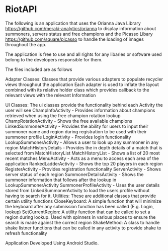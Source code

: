 # RiotAPI

The following is an application that uses the Orianna Java Library https://github.com/meraki-analytics/orianna to
display information about summoners, servers status and free champions and the Picasso Libary https://github.com/square/picasso
to handle the loading of images throughout the app.

The application is free to use and all rights for any libaries or software used belong to the developers responsible for them.

The files included are as follows

Adapter Classes: Classes that provide various adapters to populate recycler views throughout the application
  Each adapter is used to inflate the layout combined with its relative holder class which provides callback to the 
  relevant views with the relevant Information

UI Classes: The ui classes provide the functionality behind each Activity the user will see
  ChampInfoActivity - Provides information about champions retrieved when using the free champion rotation lookup
  ChampRotationActivity - Shows the free available champions
  LinkedSummonerActivity - Provides the ability for users to input their summoner name and region during registration
                           to be used with their summoner profile
  LoginActivity - Provides login functionality
  LookupSummonerActivity - Allows a user to look up any summoner in any region
  MatchHistoryDetails - Provides the in depth details of a match that is selected from MatchHistoryList
  MatchHistoryList - Shows a list of 20 most recent matches
  MenuActivity - Acts as a menu to access each area of the application
  RankedLadderActivity - Shows the top 20 players in each region
  RegisterActivity - Provides registration functionality
  ServerActivity - Shows server status of each region
  SummonerDetailsActivity - Shows the summoner information that follows after the lookup in LookupSummonerActivity
  SummonerProfileActivity - Uses the user details stored from LinkedSummonerActivity to load the users profile without
                            having to search for it.
Utilities: These are additional classes that provide certain utility functions
  CloseKeyboard: A simple function that will minimize the keyboard after any submission function has been called 
                (E.g. Login, lookup)
  SetCurrentRegion: A utility function that can be called to set a region during lookup. Used with spinners in various places
                    to ensure the search is made against the correct region
  ShakeMethod: A class to handle shake listner functions that can be called in any activity to provide shake to refresh
               functionality
               
Application Developed Using Android Studio.
